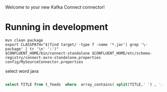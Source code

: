 Welcome to your new Kafka Connect connector!

# Running in development

```
mvn clean package
export CLASSPATH="$(find target/ -type f -name '*.jar'| grep '\-package' | tr '\n' ':')"
$CONFLUENT_HOME/bin/connect-standalone $CONFLUENT_HOME/etc/schema-registry/connect-avro-standalone.properties config/MySourceConnector.properties
```


select word java
```sql

select TITLE from t_feeds  where  array_contains( split(TITLE,' ') , 'Java') emit changes limit 100;
```
